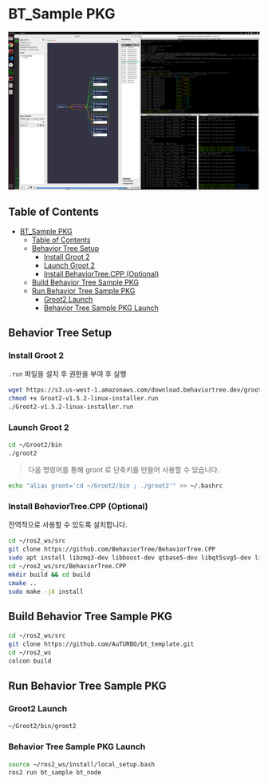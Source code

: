 # BT_Sample PKG

![1](./fig/1.png)

## Table of Contents
- [BT\_Sample PKG](#bt_sample-pkg)
  - [Table of Contents](#table-of-contents)
  - [Behavior Tree Setup](#behavior-tree-setup)
    - [Install Groot 2](#install-groot-2)
    - [Launch Groot 2](#launch-groot-2)
    - [Install BehaviorTree.CPP (Optional)](#install-behaviortreecpp-optional)
  - [Build Behavior Tree Sample PKG](#build-behavior-tree-sample-pkg)
  - [Run Behavior Tree Sample PKG](#run-behavior-tree-sample-pkg)
    - [Groot2 Launch](#groot2-launch)
    - [Behavior Tree Sample PKG Launch](#behavior-tree-sample-pkg-launch)

## Behavior Tree Setup

### Install Groot 2

`.run` 파일을 설치 후 권한을 부여 후 실행

```bash
wget https://s3.us-west-1.amazonaws.com/download.behaviortree.dev/groot2_linux_installer/Groot2-v1.5.2-linux-installer.run
chmod +x Groot2-v1.5.2-linux-installer.run 
./Groot2-v1.5.2-linux-installer.run
```

### Launch Groot 2

```bash
cd ~/Groot2/bin
./groot2
```

> 다음 명령어를 통해 groot 로 단축키를 만들어 사용할 수 있습니다. 

```bash
echo "alias groot='cd ~/Groot2/bin ; ./groot2'" >> ~/.bashrc
```

### Install BehaviorTree.CPP (Optional)

전역적으로 사용할 수 있도록 설치합니다.

```bash
cd ~/ros2_ws/src
git clone https://github.com/BehaviorTree/BehaviorTree.CPP
sudo apt install libzmq3-dev libboost-dev qtbase5-dev libqt5svg5-dev libzmq3-dev libdw-dev
cd ~/ros2_ws/src/BehaviorTree.CPP
mkdir build && cd build
cmake ..
sudo make -j8 install
```

## Build Behavior Tree Sample PKG

```bash
cd ~/ros2_ws/src
git clone https://github.com/AuTURBO/bt_template.git
cd ~/ros2_ws
colcon build
```

## Run Behavior Tree Sample PKG

### Groot2 Launch

```bash
~/Groot2/bin/groot2
```

### Behavior Tree Sample PKG Launch

```bash
source ~/ros2_ws/install/local_setup.bash
ros2 run bt_sample bt_node
```
